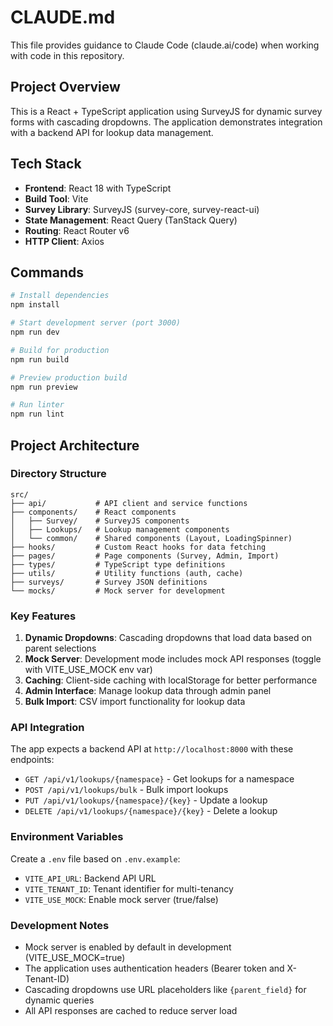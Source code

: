 # CLAUDE.md

This file provides guidance to Claude Code (claude.ai/code) when working with code in this repository.

## Project Overview

This is a React + TypeScript application using SurveyJS for dynamic survey forms with cascading dropdowns. The application demonstrates integration with a backend API for lookup data management.

## Tech Stack

- **Frontend**: React 18 with TypeScript
- **Build Tool**: Vite
- **Survey Library**: SurveyJS (survey-core, survey-react-ui)
- **State Management**: React Query (TanStack Query)
- **Routing**: React Router v6
- **HTTP Client**: Axios

## Commands

```bash
# Install dependencies
npm install

# Start development server (port 3000)
npm run dev

# Build for production
npm run build

# Preview production build
npm run preview

# Run linter
npm run lint
```

## Project Architecture

### Directory Structure
```
src/
├── api/           # API client and service functions
├── components/    # React components
│   ├── Survey/    # SurveyJS components
│   ├── Lookups/   # Lookup management components
│   └── common/    # Shared components (Layout, LoadingSpinner)
├── hooks/         # Custom React hooks for data fetching
├── pages/         # Page components (Survey, Admin, Import)
├── types/         # TypeScript type definitions
├── utils/         # Utility functions (auth, cache)
├── surveys/       # Survey JSON definitions
└── mocks/         # Mock server for development

```

### Key Features

1. **Dynamic Dropdowns**: Cascading dropdowns that load data based on parent selections
2. **Mock Server**: Development mode includes mock API responses (toggle with VITE_USE_MOCK env var)
3. **Caching**: Client-side caching with localStorage for better performance
4. **Admin Interface**: Manage lookup data through admin panel
5. **Bulk Import**: CSV import functionality for lookup data

### API Integration

The app expects a backend API at `http://localhost:8000` with these endpoints:
- `GET /api/v1/lookups/{namespace}` - Get lookups for a namespace
- `POST /api/v1/lookups/bulk` - Bulk import lookups
- `PUT /api/v1/lookups/{namespace}/{key}` - Update a lookup
- `DELETE /api/v1/lookups/{namespace}/{key}` - Delete a lookup

### Environment Variables

Create a `.env` file based on `.env.example`:
- `VITE_API_URL`: Backend API URL
- `VITE_TENANT_ID`: Tenant identifier for multi-tenancy
- `VITE_USE_MOCK`: Enable mock server (true/false)

### Development Notes

- Mock server is enabled by default in development (VITE_USE_MOCK=true)
- The application uses authentication headers (Bearer token and X-Tenant-ID)
- Cascading dropdowns use URL placeholders like `{parent_field}` for dynamic queries
- All API responses are cached to reduce server load